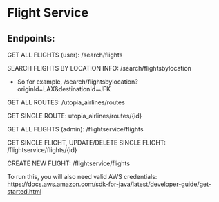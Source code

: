 # Flight Service

## Endpoints:

GET ALL FLIGHTS (user): /search/flights

SEARCH FLIGHTS BY LOCATION INFO: /search/flightsbylocation
- So for example, /search/flightsbylocation?originId=LAX&destinationId=JFK

GET ALL ROUTES: /utopia_airlines/routes

GET SINGLE ROUTE: utopia_airlines/routes/{id}

GET ALL FLIGHTS (admin): /flightservice/flights

GET SINGLE FLIGHT, UPDATE/DELETE SINGLE FLIGHT: /flightservice/flights/{id}

CREATE NEW FLIGHT: /flightservice/flights

To run this, you will also need valid AWS credentials:
https://docs.aws.amazon.com/sdk-for-java/latest/developer-guide/get-started.html
